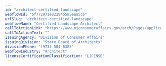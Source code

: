 ```yaml
---
id: "architect-certified-landscape"
webflowId: "5f772971e022945585eaa5cb"
urlSlug: "architect-certified-landscape"
webflowName: "Certified Landscape Architect"
callToActionLink: "https://www.njconsumeraffairs.gov/arch/Pages/applications.aspx"
callToActionText: ""
issuingAgency: "Division of Consumer Affairs"
issuingDivision: "State Board of Architects"
divisionPhone: "(973) 504-6385"
webflowIndustry: "Architect"
licenseCertificationClassification: "LICENSE"
---
```

